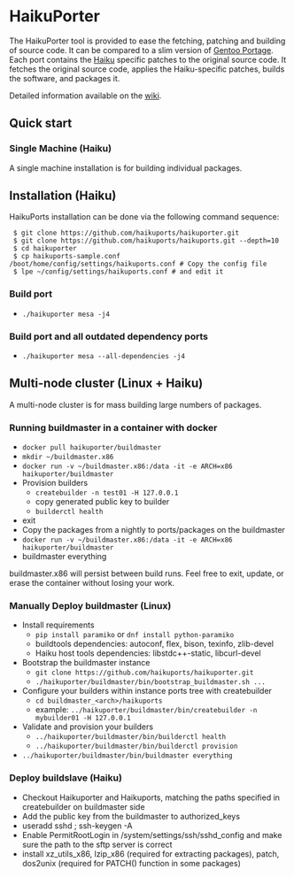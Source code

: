 # HaikuPorter

The HaikuPorter tool is provided to ease the fetching, patching and building of source code. It can be compared to a slim version of [Gentoo Portage](https://www.gentoo.org/main/en/about.xml). Each port contains the [Haiku](http://haiku-os.org) specific patches to the original source code. It fetches the original source code, applies the Haiku-specific patches, builds the software, and packages it.

Detailed information available on the [wiki](https://github.com/haikuports/haikuports/wiki/).

## Quick start

### Single Machine (Haiku)

A single machine installation is for building individual packages.

## Installation (Haiku)

HaikuPorts installation can be done via the following command sequence:

```shell
 $ git clone https://github.com/haikuports/haikuporter.git
 $ git clone https://github.com/haikuports/haikuports.git --depth=10
 $ cd haikuporter
 $ cp haikuports-sample.conf /boot/home/config/settings/haikuports.conf # Copy the config file
 $ lpe ~/config/settings/haikuports.conf # and edit it
```

### Build port
 - `./haikuporter mesa -j4`

### Build port and all outdated dependency ports
 - `./haikuporter mesa --all-dependencies -j4`

## Multi-node cluster (Linux + Haiku)

A multi-node cluster is for mass building large numbers of packages.

### Running buildmaster in a container with docker

 - `docker pull haikuporter/buildmaster`
 - `mkdir ~/buildmaster.x86`
 - `docker run -v ~/buildmaster.x86:/data -it -e ARCH=x86 haikuporter/buildmaster`
 - Provision builders
   - `createbuilder -n test01 -H 127.0.0.1`
   - copy generated public key to builder
   - `builderctl health`
 - exit
 - Copy the packages from a nightly to ports/packages on the buildmaster
 - `docker run -v ~/buildmaster.x86:/data -it -e ARCH=x86 haikuporter/buildmaster`
 - buildmaster everything

buildmaster.x86 will persist between build runs. Feel free to exit, update, or
erase the container without losing your work.

### Manually Deploy buildmaster (Linux)

 - Install requirements
   - `pip install paramiko` or `dnf install python-paramiko`
   - buildtools dependencies: autoconf, flex, bison, texinfo, zlib-devel
   - Haiku host tools dependencies: libstdc++-static, libcurl-devel
 - Bootstrap the buildmaster instance
   - `git clone https://github.com/haikuports/haikuporter.git`
   - `./haikuporter/buildmaster/bin/bootstrap_buildmaster.sh ...`
 - Configure your builders within instance ports tree with createbuilder
   - `cd buildmaster_<arch>/haikuports`
   - example: `../haikuporter/buildmaster/bin/createbuilder -n mybuilder01 -H 127.0.0.1`
 - Validate and provision your builders
   - `../haikuporter/buildmaster/bin/builderctl health`
   - `../haikuporter/buildmaster/bin/builderctl provision`
 - `../haikuporter/buildmaster/bin/buildmaster everything`

### Deploy buildslave (Haiku)

 - Checkout Haikuporter and Haikuports, matching the paths specified in createbuilder on buildmaster side
 - Add the public key from the buildmaster to authorized\_keys
 - useradd sshd ; ssh-keygen -A
 - Enable PermitRootLogin in /system/settings/ssh/sshd\_config and make sure the path to the sftp server is correct
 - install xz\_utils\_x86, lzip\_x86 (required for extracting packages), patch, dos2unix (required for PATCH() function in some packages)
